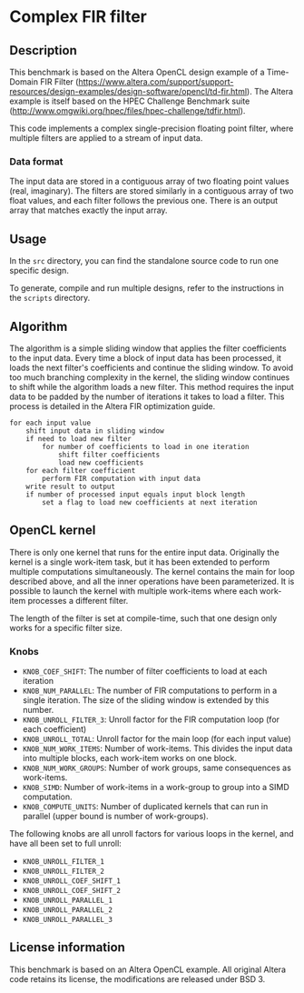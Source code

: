 
# Complex FIR filter

## Description

This benchmark is based on the Altera OpenCL design example of a Time-Domain FIR Filter (https://www.altera.com/support/support-resources/design-examples/design-software/opencl/td-fir.html). The Altera example is itself based on the HPEC Challenge Benchmark suite (http://www.omgwiki.org/hpec/files/hpec-challenge/tdfir.html).

This code implements a complex single-precision floating point filter, where multiple filters are applied to a stream of input data.

### Data format

The input data are stored in a contiguous array of two floating point values (real, imaginary).
The filters are stored similarly in a contiguous array of two float values, and each filter follows the previous one.
There is an output array that matches exactly the input array.


## Usage

In the `src` directory, you can find the standalone source code to run one specific design.

To generate, compile and run multiple designs, refer to the instructions in the `scripts` directory.


## Algorithm

The algorithm is a simple sliding window that applies the filter coefficients to the input data. Every time a block of input data has been processed, it loads the next filter's coefficients and continue the sliding window.
To avoid too much branching complexity in the kernel, the sliding window continues to shift while the algorithm loads a new filter. This method requires the input data to be padded by the number of iterations it takes to load a filter. This process is detailed in the Altera FIR optimization guide.

```
for each input value
	shift input data in sliding window
	if need to load new filter
		for number of coefficients to load in one iteration
			shift filter coefficients
			load new coefficients
	for each filter coefficient
		perform FIR computation with input data
	write result to output
	if number of processed input equals input block length
		set a flag to load new coefficients at next iteration
```

## OpenCL kernel

There is only one kernel that runs for the entire input data. Originally the kernel is a single work-item task, but it has been extended to perform multiple computations simultaneously.
The kernel contains the main for loop described above, and all the inner operations have been parameterized.
It is possible to launch the kernel with multiple work-items where each work-item processes a different filter.

The length of the filter is set at compile-time, such that one design only works for a specific filter size.

### Knobs


- `KNOB_COEF_SHIFT`: The number of filter coefficients to load at each iteration
- `KNOB_NUM_PARALLEL`: The number of FIR computations to perform in a single iteration. The size of the sliding window is extended by this number.
- `KNOB_UNROLL_FILTER_3`: Unroll factor for the FIR computation loop (for each coefficient)
- `KNOB_UNROLL_TOTAL`: Unroll factor for the main loop (for each input value)
- `KNOB_NUM_WORK_ITEMS`: Number of work-items. This divides the input data into multiple blocks, each work-item works on one block.
- `KNOB_NUM_WORK_GROUPS`: Number of work groups, same consequences as work-items.
- `KNOB_SIMD`: Number of work-items in a work-group to group into a SIMD computation.
- `KNOB_COMPUTE_UNITS`: Number of duplicated kernels that can run in parallel (upper bound is number of work-groups).

The following knobs are all unroll factors for various loops in the kernel, and have all been set to full unroll:

- `KNOB_UNROLL_FILTER_1`      
- `KNOB_UNROLL_FILTER_2`      
- `KNOB_UNROLL_COEF_SHIFT_1` 
- `KNOB_UNROLL_COEF_SHIFT_2` 
- `KNOB_UNROLL_PARALLEL_1`    
- `KNOB_UNROLL_PARALLEL_2`    
- `KNOB_UNROLL_PARALLEL_3`   

## License information

This benchmark is based on an Altera OpenCL example. All original Altera code retains its license, the modifications are released under BSD 3.

